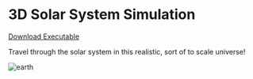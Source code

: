 # 3D Solar System Simulation

[Download Executable](https://github.com/rockyyyr/3D-Space-Sim/releases/download/v1.0/3DSpace.jar)

Travel through the solar system in this realistic, sort of to scale universe!

![earth](https://user-images.githubusercontent.com/16550024/27210936-e01b344e-520a-11e7-859b-0971521f2dcc.png)
